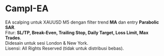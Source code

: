 # CampI-EA

EA scalping untuk XAUUSD M5 dengan filter trend **MA** dan entry **Parabolic SAR**.  
Fitur: **SL/TP, Break-Even, Trailing Stop, Daily Target, Loss Limit, Max Trades**.  
Didesain untuk sesi London & New York.  
Lisensi: All Rights Reserved (tidak untuk distribusi bebas).

